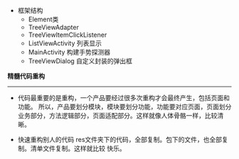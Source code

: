 

- 框架结构
   - Element类
   - TreeViewAdapter
   - TreeViewItemClickListener
   - ListViewActivity  列表显示
   - MainActivity   构建手势探测器
   - TreeViewDialog  自定义封装的弹出框

**精髓代码重构**

----------
- 代码最重要的是重构，一个产品要经过很多次重构才会最终产生，包括页面和功能。
所以，产品要划分模块，模块要划分功能，功能要对应页面，页面划分业务部分，方法逻辑部分，页面适配部分。这样就像人体骨骼一样，比较清晰。

- 快速重构别人的代码
res文件夹下的代码，全部复制。包下的文件，也全部复制。清单文件复制。这样就比较
快乐。